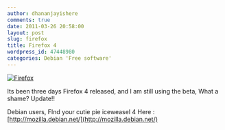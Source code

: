 ```yaml
---
author: dhananjayishere
comments: true
date: 2011-03-26 20:58:00
layout: post
slug: firefox
title: Firefox 4
wordpress_id: 47448980
categories: Debian 'Free software'
---
```


[![Firefox](http://dbalan.files.wordpress.com/2011/03/144e7-firefox.png)](http://dbalan.files.wordpress.com/2011/03/144e7-firefox.png)

Its been three days Firefox 4 released, and I am still using the beta,
What a shame? Update!!

Debian users, FInd your cutie pie iceweasel 4 Here : [http://mozilla.debian.net/](http://mozilla.debian.net/)
